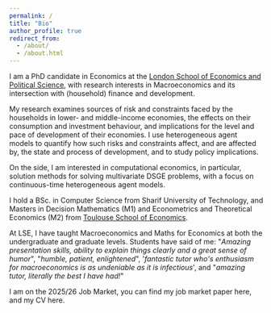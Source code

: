 ```yaml
---
permalink: /
title: "Bio"
author_profile: true
redirect_from: 
  - /about/
  - /about.html
---
```

I am a PhD candidate in Economics at the [London School of Economics and Political Science](https://www.lse.ac.uk/economics), with research interests in Macroeconomics and its intersection with (household) finance and development. 

My research examines sources of risk and constraints faced by the households in lower- and middle-income economies, the effects on their consumption and investment behaviour, and implications for the level and pace of development of their economies. I use heterogeneous agent models to quantify how such risks and constraints affect, and are affected by, the state and process of development, and to study policy implications.

On the side, I am interested in computational economics, in particular, solution methods for solving multivariate DSGE problems, with a focus on continuous-time heterogeneous agent models.

I hold a BSc. in Computer Science from Sharif University of Technology, and Masters in Decision Mathematics (M1) and Econometrics and Theoretical Economics (M2) from [Toulouse School of Economics](https://www.tse-fr.eu/).

At LSE, I have taught Macroeconomics and Maths for Economics at both the undergraduate and graduate levels. Students have said of me: "*Amazing presentation skills, ability to explain things clearly and a great sense of humor*", "*humble, patient, enlightened*", '*fantastic tutor who's enthusiasm for macroeconomics is as undeniable as it is infectious*', and "*amazing tutor, literally the best I have had!*"

<!-- '*Amazing presentation skills, ability to explain things clearly and a great sense for humor*', '*[he] understands what people don’t understand and addresses it perfectly*', '*the best seminar teacher I have ever had in the LSE*', '*proportions of math and intuition were also well-balanced*', '*Amazing tutor, literally the best I have had*', '*humble, patient, enlightened*', '*fantastic tutor who's enthusiasm for macroeconomics is as undeniable as it is infectious.*' -->

I am on the 2025/26 Job Market, you can find my job market paper here, and my CV here.
